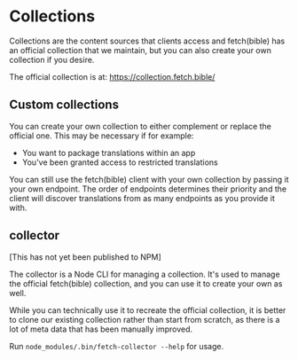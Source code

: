 
# Collections

Collections are the content sources that clients access and fetch(bible) has an official collection that we maintain, but you can also create your own collection if you desire.

The official collection is at: https://collection.fetch.bible/

## Custom collections
You can create your own collection to either complement or replace the official one. This may be necessary if for example:
 * You want to package translations within an app
 * You've been granted access to restricted translations

You can still use the fetch(bible) client with your own collection by passing it your own endpoint. The order of endpoints determines their priority and the client will discover translations from as many endpoints as you provide it with.

## collector

[This has not yet been published to NPM]
<!-- `npm install @gracious.tech/fetch-collector` -->

The collector is a Node CLI for managing a collection. It's used to manage the official fetch(bible) collection, and you can use it to create your own as well.

While you can technically use it to recreate the official collection, it is better to clone our existing collection rather than start from scratch, as there is a lot of meta data that has been manually improved.

Run `node_modules/.bin/fetch-collector --help` for usage.
